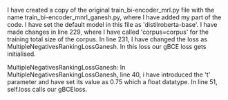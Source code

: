 I have  created a copy of the original train_bi-encoder_mrl.py file with the name train_bi-encoder_mnrl_ganesh.py, where I have added my part of the code.
I have set the default model in this file as 'distilroberta-base'. I have made changes in line 229, where I have called 'corpus=corpus' for the training total size of the corpus.
In line 231, I have changed the loss as MultipleNegativesRankingLossGanesh. In this loss our gBCE loss gets initialised.

MultipleNegativesRankingLossGanesh:
In MultipleNegativesRankingLossGanesh, line 40, i have introduced the 't' parameter and have set its value as 0.75 which a float datatype.
In line 51, self.loss calls our gBCEloss.
